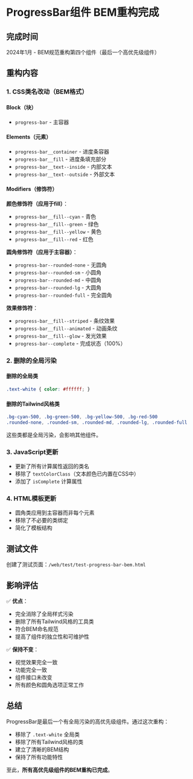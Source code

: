 # ProgressBar组件 BEM重构完成

## 完成时间
2024年1月 - BEM规范重构第四个组件（最后一个高优先级组件）

## 重构内容

### 1. CSS类名改动（BEM格式）

#### Block（块）
- `progress-bar` - 主容器

#### Elements（元素）
- `progress-bar__container` - 进度条容器
- `progress-bar__fill` - 进度条填充部分
- `progress-bar__text--inside` - 内部文本
- `progress-bar__text--outside` - 外部文本

#### Modifiers（修饰符）

**颜色修饰符（应用于fill）**：
- `progress-bar__fill--cyan` - 青色
- `progress-bar__fill--green` - 绿色
- `progress-bar__fill--yellow` - 黄色
- `progress-bar__fill--red` - 红色

**圆角修饰符（应用于主容器）**：
- `progress-bar--rounded-none` - 无圆角
- `progress-bar--rounded-sm` - 小圆角
- `progress-bar--rounded-md` - 中圆角
- `progress-bar--rounded-lg` - 大圆角
- `progress-bar--rounded-full` - 完全圆角

**效果修饰符**：
- `progress-bar__fill--striped` - 条纹效果
- `progress-bar__fill--animated` - 动画条纹
- `progress-bar__fill--glow` - 发光效果
- `progress-bar--complete` - 完成状态（100%）

### 2. 删除的全局污染

#### 删除的全局类
```css
.text-white { color: #ffffff; }
```

#### 删除的Tailwind风格类
```css
.bg-cyan-500, .bg-green-500, .bg-yellow-500, .bg-red-500
.rounded-none, .rounded-sm, .rounded-md, .rounded-lg, .rounded-full
```

这些类都是全局污染，会影响其他组件。

### 3. JavaScript更新

- 更新了所有计算属性返回的类名
- 移除了 `textColorClass`（文本颜色已内置在CSS中）
- 添加了 `isComplete` 计算属性

### 4. HTML模板更新

- 圆角类应用到主容器而非每个元素
- 移除了不必要的类绑定
- 简化了模板结构

## 测试文件

创建了测试页面：`/web/test/test-progress-bar-bem.html`

## 影响评估

✅ **优点**：
- 完全消除了全局样式污染
- 删除了所有Tailwind风格的工具类
- 符合BEM命名规范
- 提高了组件的独立性和可维护性

✅ **保持不变**：
- 视觉效果完全一致
- 功能完全一致
- 组件接口未改变
- 所有颜色和圆角选项正常工作

## 总结

ProgressBar是最后一个有全局污染的高优先级组件。通过这次重构：
- 移除了 `.text-white` 全局类
- 移除了所有Tailwind风格的类
- 建立了清晰的BEM结构
- 保持了所有功能特性

至此，**所有高优先级组件的BEM重构已完成**。 